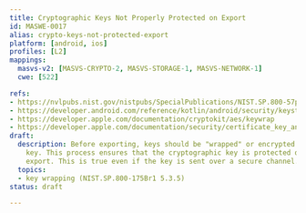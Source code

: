 ```yaml
---
title: Cryptographic Keys Not Properly Protected on Export
id: MASWE-0017
alias: crypto-keys-not-protected-export
platform: [android, ios]
profiles: [L2]
mappings:
  masvs-v2: [MASVS-CRYPTO-2, MASVS-STORAGE-1, MASVS-NETWORK-1]
  cwe: [522]

refs:
- https://nvlpubs.nist.gov/nistpubs/SpecialPublications/NIST.SP.800-57pt1r5.pdf
- https://developer.android.com/reference/kotlin/android/security/keystore/KeyProtection
- https://developer.apple.com/documentation/cryptokit/aes/keywrap
- https://developer.apple.com/documentation/security/certificate_key_and_trust_services/keys/storing_keys_as_data#2933723
draft:
  description: Before exporting, keys should be "wrapped" or encrypted with another
    key. This process ensures that the cryptographic key is protected during and after
    export. This is true even if the key is sent over a secure channel.
  topics:
  - key wrapping (NIST.SP.800-175Br1 5.3.5)
status: draft

---
```


